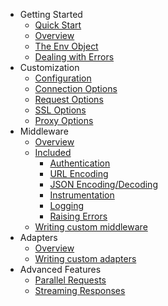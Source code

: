 * Getting Started
  * [Quick Start](getting-started/quick-start.md)
  * [Overview](getting-started/overview.md)
  * [The Env Object](getting-started/env-object.md)
  * [Dealing with Errors](getting-started/errors.md)
* Customization
  * [Configuration](customization/index.md)
  * [Connection Options](customization/connection-options.md)
  * [Request Options](customization/request-options.md)
  * [SSL Options](customization/ssl-options.md)
  * [Proxy Options](customization/proxy-options.md)
* Middleware
  * [Overview](middleware/index.md)
  * [Included](middleware/included/index.md)
    * [Authentication](middleware/included/authentication.md)
    * [URL Encoding](middleware/included/url-encoding.md)
    * [JSON Encoding/Decoding](middleware/included/json.md)
    * [Instrumentation](middleware/included/instrumentation.md)
    * [Logging](middleware/included/logging.md)
    * [Raising Errors](middleware/included/raising-errors.md)
  * [Writing custom middleware](middleware/custom-middleware.md)
* Adapters
  * [Overview](adapters/index.md)
  * [Writing custom adapters](adapters/custom-adapters.md)
* Advanced Features
  * [Parallel Requests](advanced/parallel-requests.md)
  * [Streaming Responses](advanced/streaming-responses.md)
